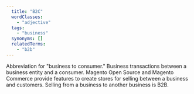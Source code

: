 ```yaml
---
  title: "B2C"
  wordClasses:
    - "adjective"
  tags:
    - "business"
  synonyms: []
  relatedTerms:
    - "b2b"
---
```

Abbreviation for "business to consumer." Business transactions between a business entity and a consumer. Magento Open Source and Magento Commerce provide features to create stores for selling between a business and customers. Selling from a business to another business is B2B.
